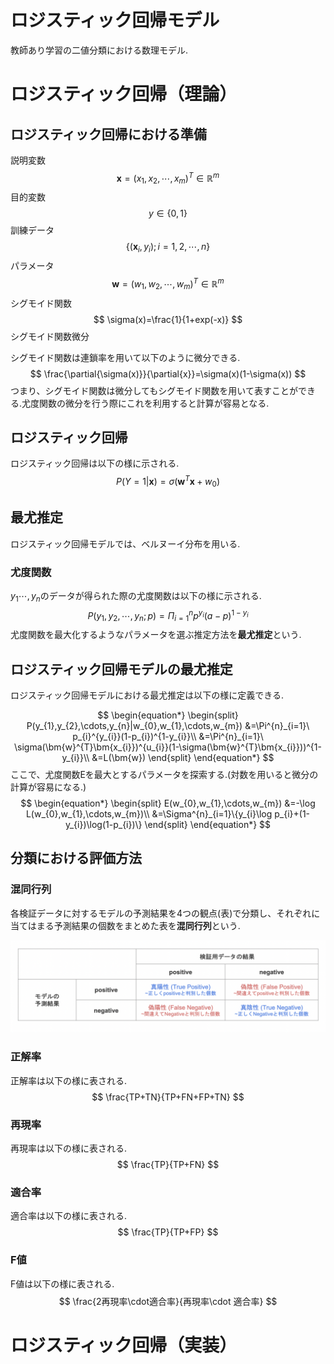 # ロジスティック回帰モデル
教師あり学習の二値分類における数理モデル.
# ロジスティック回帰（理論）
## ロジスティック回帰における準備

説明変数
$$
\bm{x}=(x_{1},x_{2},\cdots,x_{m})^{T}\in \mathbb{R}^{m}
$$
目的変数
$$
y\in \{0,1\}
$$
訓練データ
$$
\{(\bm{x}_{i},y_{i});i=1,2,\cdots,n\}
$$
パラメータ
$$
\bm{w}=(w_{1},w_{2},\cdots,w_{m})^{T}\in \mathbb{R}^{m}
$$
シグモイド関数
$$
\sigma(x)=\frac{1}{1+exp(-x)}
$$
シグモイド関数微分

シグモイド関数は連鎖率を用いて以下のように微分できる.
$$
\frac{\partial{\sigma(x)}}{\partial{x}}=\sigma(x)(1-\sigma(x))
$$
つまり、シグモイド関数は微分してもシグモイド関数を用いて表すことができる.尤度関数の微分を行う際にこれを利用すると計算が容易となる.

## ロジスティック回帰
ロジスティック回帰は以下の様に示される.
$$
P(Y=1|\bm{x})=\sigma(\bm{w}^{T}\bm{x}+w_{0})
$$


## 最尤推定
ロジスティック回帰モデルでは、ベルヌーイ分布を用いる.
### 尤度関数
$y_{1}\cdots,y_{n}$のデータが得られた際の尤度関数は以下の様に示される.
$$
P(y_{1},y_{2},\cdots,y_{n};p)
=\Pi^{n}_{i=1} p^{y_{i}}(a-p)^{1-y_{i}}
$$
尤度関数を最大化するようなパラメータを選ぶ推定方法を**最尤推定**という.
## ロジスティック回帰モデルの最尤推定
ロジスティック回帰モデルにおける最尤推定は以下の様に定義できる.

$$
\begin{equation*}
\begin{split}
P(y_{1},y_{2},\cdots,y_{n}|w_{0},w_{1},\cdots,w_{m})
&=\Pi^{n}_{i=1}\ p_{i}^{y_{i}}(1-p_{i})^{1-y_{i}}\\
&=\Pi^{n}_{i=1}\ \sigma(\bm{w}^{T}\bm{x_{i}})^{u_{i}}(1-\sigma(\bm{w}^{T}\bm{x_{i}}))^{1-y_{i}}\\
&=L(\bm{w})
\end{split}
\end{equation*}
$$
ここで、尤度関数Eを最大とするパラメータを探索する.(対数を用いると微分の計算が容易になる.)
$$
\begin{equation*}
\begin{split}
E(w_{0},w_{1},\cdots,w_{m})
&=-\log L(w_{0},w_{1},\cdots,w_{m})\\
&=\Sigma^{n}_{i=1}\{y_{i}\log p_{i}+(1-y_{i})\log(1-p_{i})\}
\end{split}
\end{equation*}
$$

## 分類における評価方法
### 混同行列
各検証データに対するモデルの予測結果を4つの観点(表)で分類し、それぞれに当てはまる予測結果の個数をまとめた表を**混同行列**という.

![1](images_Machinelearning_3/1.png)

### 正解率
正解率は以下の様に表される.
$$
\frac{TP+TN}{TP+FN+FP+TN}
$$
### 再現率
再現率は以下の様に表される.
$$
\frac{TP}{TP+FN}
$$

### 適合率
適合率は以下の様に表される.
$$
\frac{TP}{TP+FP}
$$

### F値
F値は以下の様に表される.
$$
\frac{2再現率\cdot適合率}{再現率\cdot 適合率}
$$
# ロジスティック回帰（実装）